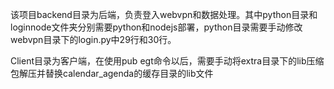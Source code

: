 该项目backend目录为后端，负责登入webvpn和数据处理。其中python目录和loginnode文件夹分别需要python和nodejs部署，python目录需要手动修改webvpn目录下的login.py中29行和30行。

Client目录为客户端，在使用pub egt命令以后，需要手动将extra目录下的lib压缩包解压并替换calendar_agenda的缓存目录的lib文件

